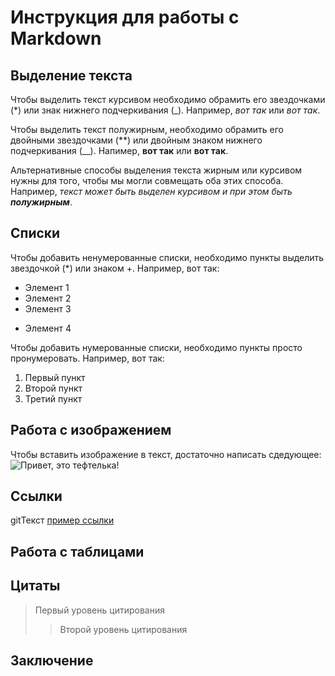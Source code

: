 # Инструкция для работы с Markdown

## Выделение текста
Чтобы выделить текст курсивом необходимо обрамить его  звездочками (*) или знак нижнего подчеркивания (_). 
Например, *вот так* или _вот так_.

Чтобы выделить текст полужирным, необходимо обрамить его двойными звездочками (**) или двойным знаком нижнего подчеркивания (__). 
Напимер, **вот так** или __вот так__.

Альтернативные способы выделения текста жирным или курсивом нужны для того, чтобы мы могли совмещать оба этих способа. Например, _текст может быть выделен курсивом и при этом быть **полужирным**_.

## Списки
Чтобы добавить ненумерованные списки, необходимо пункты выделить звездочкой (*) или знаком +.
Например, вот так:
* Элемент 1
* Элемент 2
* Элемент 3
+ Элемент 4

Чтобы добавить нумерованные списки, необходимо пункты просто пронумеровать.
Например, вот так:
1. Первый пункт
2. Второй пункт
3. Третий пункт

## Работа с изображением

Чтобы вставить изображение в текст, достаточно написать сдедующее:
![Привет, это тефтелька!](кот_и_цифры.png)

## Ссылки

gitТекст [пример ссылки](http.example.com "Всплывающая подсказка")

## Работа с таблицами

## Цитаты

> Первый уровень цитирования
>> Второй уровень цитирования

## Заключение